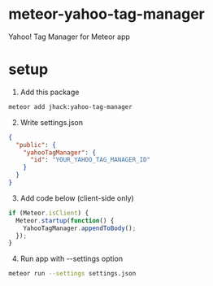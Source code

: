 # meteor-yahoo-tag-manager

Yahoo! Tag Manager for Meteor app

# setup

1) Add this package

```bash
meteor add jhack:yahoo-tag-manager
```

2) Write settings.json

```json
{
  "public": {
    "yahooTagManager": {
      "id": "YOUR_YAHOO_TAG_MANAGER_ID"
    }
  }
}
```

3) Add code below (client-side only)

```js
if (Meteor.isClient) {
  Meteor.startup(function() {
    YahooTagManager.appendToBody();
  });
}
```

4) Run app with --settings option

```bash
meteor run --settings settings.json
```